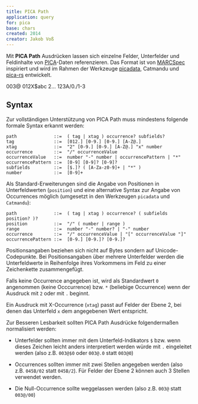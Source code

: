 ```yaml
---
title: PICA Path
application: query
for: pica
base: chars
created: 2014
creator: Jakob Voß
---
```


Mit **PICA Path** Ausdrücken lassen sich einzelne Felder, Unterfelder und Feldinhalte von [PICA](../pica)-Daten referenzieren. Das Format ist von [MARCSpec](marcspec) inspiriert und wird im Rahmen der Werkzeuge [picadata](https://metacpan.org/dist/PICA-Data/view/script/picadata), Catmandu und [pica-rs](https://github.com/deutsche-nationalbibliothek/pica-rs) entwickelt.

<example title="Beispiele">
003@
012X$abc
2...
123A/0./1-3
</example>

## Syntax

Zur vollständigen Unterstützung von PICA Path muss mindestens folgende formale Syntax erkannt werden:

~~~
path              ::=  ( tag | xtag ) occurrence? subfields?
tag               ::=  [012.] [0-9.] [0-9.] [A-Z@.]
xtag              ::=  "2" [0-9.] [0-9.] [A-Z@.] "x" number
occurrence        ::=  "/" occurrenceValue
occurrenceValue   ::=  number "-" number | occurrencePattern | "*"
occurrencePattern ::=  [0-9] [0-9]? [0-9]?
subfields         ::=  [$.]? ( [A-Za-z0-9]+ | "*" )
number            ::=  [0-9]+
~~~

Als Standard-Erweiterungen sind die Angabe von Positionen in Unterfeldwerten (`position`) und eine alternative Syntax zur Angabe von Occurrences möglich (umgesetzt in den Werkzeugen `picadata` und `Catmandu`):

~~~
path              ::=  ( tag | xtag ) occurrence? ( subfields position? )?
position          ::=  "/" ( number | range ) 
range             ::=  number "-" number? | "-" number
occurrence        ::=  "/" occurrenceValue | "[" occurrenceValue "]"
occurrencePattern ::=  [0-9.] [0-9.]? [0-9.]?
~~~

Positionsangaben beziehen sich nicht auf Bytes sondern auf Unicode-Codepunkte. Bei Positionsangaben über mehrere Unterfelder werden die Unterfeldwerte in Reihenfolge ihres Vorkommens im Feld zu einer Zeichenkette zusammengefügt.

Falls keine Occurrence angegeben ist, wird als Standardwert `0` angenommen (keine Occcurrence) bzw. `*` (beliebige Occurrence) wenn der Ausdruck mit `2` oder mit `.` beginnt.

Ein Ausdruck mit X-Occurrence (`xtag`) passt auf Felder der Ebene 2, bei denen das Unterfeld `x` dem angegebenen Wert entspricht.

Zur Besseren Lesbarkeit sollten PICA Path Ausdrücke folgendermaßen normalisiert werden:

* Unterfelder sollten immer mit dem Unterfeld-Indikators `$` bzw. wenn dieses Zeichen leicht anders interpretiert werden würde mit `.` eingeleitet werden (also z.B. `003@$0` oder `003@.0` statt `003@0`)

* Occurrences sollten immer mit zwei Stellen angegeben werden (also z.B. `045B/02` statt `045B/2`). Für Felder der Ebene 2 können auch 3 Stellen verwendet werden.

* Die Null-Occurrence sollte weggelassen werden (also z.B. `003@` statt `003@/00`)


